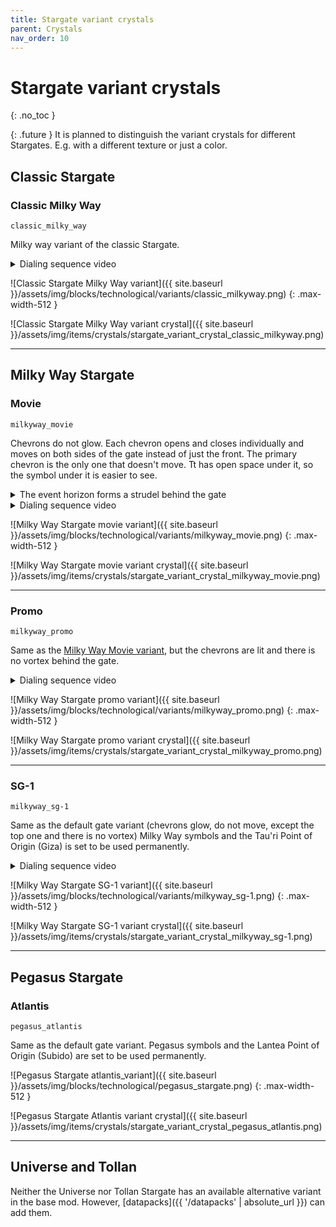 ```yaml
---
title: Stargate variant crystals
parent: Crystals
nav_order: 10
---
```


# Stargate variant crystals
{: .no_toc }

{: .future }
It is planned to distinguish the variant crystals for different Stargates.
E.g. with a different texture or just a color.

## Classic Stargate

### Classic Milky Way
`classic_milky_way`

Milky way variant of the classic Stargate.

<details>
    <summary>Dialing sequence video</summary>
    {% include youtubePlayer.html id="AcLe_qdOUSA" %}
</details>


![Classic Stargate Milky Way variant]({{ site.baseurl }}/assets/img/blocks/technological/variants/classic_milkyway.png)
{: .max-width-512 }

![Classic Stargate Milky Way variant crystal]({{ site.baseurl }}/assets/img/items/crystals/stargate_variant_crystal_classic_milkyway.png)

___

## Milky Way Stargate

### Movie
`milkyway_movie`

Chevrons do not glow.
Each chevron opens and closes individually and moves on both sides of the gate instead of just the front.
The primary chevron is the only one that doesn't move.
Tt has open space under it, so the symbol under it is easier to see.
<details markdown="block">
<summary>The event horizon forms a strudel behind the gate</summary>
![Milky Way Stargate movie variant]({{ site.baseurl }}/assets/img/blocks/technological/variants/strudel.png)
{: .max-width-256 }
</details>

<details>
    <summary>Dialing sequence video</summary>
    {% include youtubePlayer.html id="fnnquM_zeFk" %}
</details>

![Milky Way Stargate movie variant]({{ site.baseurl }}/assets/img/blocks/technological/variants/milkyway_movie.png)
{: .max-width-512 }

![Milky Way Stargate movie variant crystal]({{ site.baseurl }}/assets/img/items/crystals/stargate_variant_crystal_milkyway_movie.png)

___

### Promo
`milkyway_promo`

Same as the [Milky Way Movie variant](#movie), but the chevrons are lit and there is no vortex behind the gate.

<details>
    <summary>Dialing sequence video</summary>
    {% include youtubePlayer.html id="PTWPdgAuINI" %}
</details>

![Milky Way Stargate promo variant]({{ site.baseurl }}/assets/img/blocks/technological/variants/milkyway_promo.png)
{: .max-width-512 }

![Milky Way Stargate promo variant crystal]({{ site.baseurl }}/assets/img/items/crystals/stargate_variant_crystal_milkyway_promo.png)

___

### SG-1
`milkyway_sg-1`

Same as the default gate variant (chevrons glow, do not move, except the top one and there is no vortex)
Milky Way symbols and the Tau'ri Point of Origin (Giza) is set to be used permanently.

<details>
    <summary>Dialing sequence video</summary>
    {% include youtubePlayer.html id="JBj9pqAE-ww" %}
</details>

![Milky Way Stargate SG-1 variant]({{ site.baseurl }}/assets/img/blocks/technological/variants/milkyway_sg-1.png)
{: .max-width-512 }

![Milky Way Stargate SG-1 variant crystal]({{ site.baseurl }}/assets/img/items/crystals/stargate_variant_crystal_milkyway_sg-1.png)

___

## Pegasus Stargate

### Atlantis
`pegasus_atlantis`

Same as the default gate variant.
Pegasus symbols and the Lantea Point of Origin (Subido) are set to be used permanently.

![Pegasus Stargate atlantis_variant]({{ site.baseurl }}/assets/img/blocks/technological/pegasus_stargate.png)
{: .max-width-512 }

![Pegasus Stargate Atlantis variant crystal]({{ site.baseurl }}/assets/img/items/crystals/stargate_variant_crystal_pegasus_atlantis.png)

___

## Universe and Tollan

Neither the Universe nor Tollan Stargate has an available alternative variant in the base mod.
However, [datapacks]({{ '/datapacks' | absolute_url }}) can add them.
